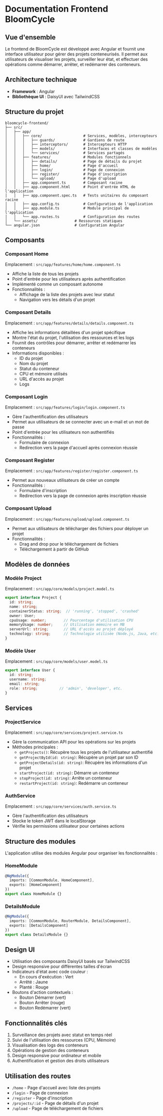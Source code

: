 # Documentation Frontend BloomCycle

## Vue d'ensemble

Le frontend de BloomCycle est développé avec Angular et fournit une interface utilisateur pour gérer des projets conteneurisés. Il permet aux utilisateurs de visualiser les projets, surveiller leur état, et effectuer des opérations comme démarrer, arrêter, et redémarrer des conteneurs.

## Architecture technique

- **Framework** : Angular
- **Bibliothèque UI** : DaisyUI avec TailwindCSS

## Structure du projet

```
bloomcycle-frontend/
├── src/
│   ├── app/
│   │   ├── core/                   # Services, modèles, intercepteurs
│   │   │   ├── guards/             # Gardiens de route
│   │   │   ├── interceptors/       # Intercepteurs HTTP
│   │   │   ├── models/             # Interfaces et classes de modèles
│   │   │   └── services/           # Services partagés
│   │   ├── features/               # Modules fonctionnels
│   │   │   ├── details/            # Page de détails du projet
│   │   │   ├── home/               # Page d'accueil
│   │   │   ├── login/              # Page de connexion
│   │   │   ├── register/           # Page d'inscription
│   │   │   └── upload/             # Page d'upload
│   │   ├── app.component.ts        # Composant racine
│   │   ├── app.component.html      # Point d'entrée HTML de l'application
│   │   ├── app.component.spec.ts   # Tests unitaires du composant racine
│   │   ├── app.config.ts           # Configuration de l'application
│   │   ├── app.module.ts           # Module principal de l'application
│   │   └── app.routes.ts           # Configuration des routes
│   └── assets/                 # Ressources statiques
└── angular.json                # Configuration Angular
```

## Composants

### Composant Home
Emplacement : `src/app/features/home/home.component.ts`
- Affiche la liste de tous les projets
- Point d'entrée pour les utilisateurs après authentification
- Implémenté comme un composant autonome
- Fonctionnalités :
  - Affichage de la liste des projets avec leur statut
  - Navigation vers les détails d'un projet

### Composant Details
Emplacement : `src/app/features/details/details.component.ts`
- Affiche les informations détaillées d'un projet spécifique
- Montre l'état du projet, l'utilisation des ressources et les logs
- Fournit des contrôles pour démarrer, arrêter et redémarrer les conteneurs
- Informations disponibles :
  - ID du projet
  - Nom du projet
  - Statut du conteneur
  - CPU et mémoire utilisés
  - URL d'accès au projet
  - Logs

### Composant Login
Emplacement : `src/app/features/login/login.component.ts`
- Gère l'authentification des utilisateurs
- Permet aux utilisateurs de se connecter avec un e-mail et un mot de passe
- Point d'entrée pour les utilisateurs non authentifiés
- Fonctionnalités :
  - Formulaire de connexion
  - Redirection vers la page d'accueil après connexion réussie

### Composant Register
Emplacement : `src/app/features/register/register.component.ts`
- Permet aux nouveaux utilisateurs de créer un compte
- Fonctionnalités :
  - Formulaire d'inscription
  - Redirection vers la page de connexion après inscription réussie

### Composant Upload
Emplacement : `src/app/features/upload/upload.component.ts`
- Permet aux utilisateurs de télécharger des fichiers pour déployer un projet
- Fonctionnalités :
  - Drag and drop pour le téléchargement de fichiers
  - Téléchargement à partir de GitHub

## Modèles de données

### Modèle Project
Emplacement : `src/app/core/models/project.model.ts`
```typescript
export interface Project {
  id: string;
  name: string;
  containerStatus: string;  // 'running', 'stopped', 'crashed'
  owner: User;
  cpuUsage: number;        // Pourcentage d'utilisation CPU
  memoryUsage: number;     // Utilisation mémoire en MB
  serverUrl: string;       // URL d'accès au projet déployé
  technology: string;      // Technologie utilisée (Node.js, Java, etc.)
}
```

### Modèle User
Emplacement : `src/app/core/models/user.model.ts`
```typescript
export interface User {
  id: string;
  username: string;
  email: string;
  role: string;          // 'admin', 'developer', etc.
}
```

## Services

### ProjectService
Emplacement : `src/app/core/services/project.service.ts`
- Gère la communication API pour les opérations sur les projets
- Méthodes principales :
  - `getProjects()`: Récupère tous les projets de l'utilisateur authentifié
  - `getProjectById(id: string)`: Récupère un projet par son ID
  - `getProjectDetails(id: string)`: Récupère les informations d'un projet
  - `startProject(id: string)`: Démarre un conteneur
  - `stopProject(id: string)`: Arrête un conteneur
  - `restartProject(id: string)`: Redémarre un conteneur

### AuthService
Emplacement : `src/app/core/services/auth.service.ts`
- Gère l'authentification des utilisateurs
- Stocke le token JWT dans le localStorage
- Vérifie les permissions utilisateur pour certaines actions

## Structure des modules

L'application utilise des modules Angular pour organiser les fonctionnalités :

### HomeModule
```typescript
@NgModule({
  imports: [CommonModule, HomeComponent],
  exports: [HomeComponent]
})
export class HomeModule {}
```

### DetailsModule
```typescript
@NgModule({
  imports: [CommonModule, RouterModule, DetailsComponent],
  exports: [DetailsComponent]
})
export class DetailsModule {}
```

## Design UI

- Utilisation des composants DaisyUI basés sur TailwindCSS
- Design responsive pour différentes tailles d'écran
- Indicateurs d'état avec code couleur :
  - En cours d'exécution : Vert
  - Arrêté : Jaune
  - Planté : Rouge
- Boutons d'action contextuels :
  - Bouton Démarrer (vert)
  - Bouton Arrêter (rouge)
  - Bouton Redémarrer (vert)

## Fonctionnalités clés

1. Surveillance des projets avec statut en temps réel
2. Suivi de l'utilisation des ressources (CPU, Mémoire)
3. Visualisation des logs des conteneurs
4. Opérations de gestion des conteneurs
5. Design responsive pour ordinateur et mobile
6. Authentification et gestion des droits utilisateurs

## Utilisation des routes

- `/home` - Page d'accueil avec liste des projets
- `/login` - Page de connexion
- `/register` - Page d'inscription
- `/projects/:id` - Page de détails d'un projet
- `/upload` - Page de téléchargement de fichiers
